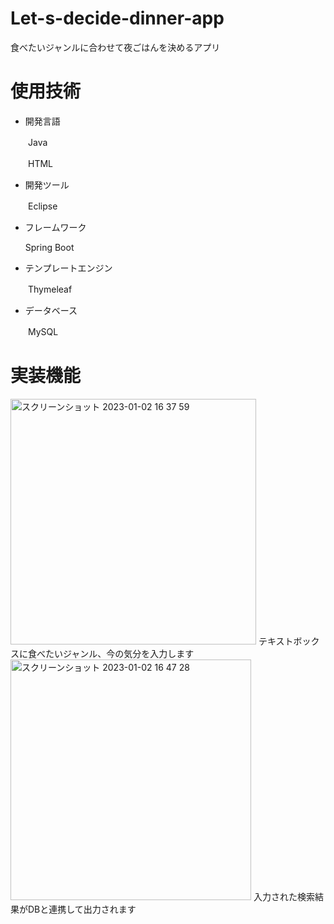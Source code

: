 # Let-s-decide-dinner-app
食べたいジャンルに合わせて夜ごはんを決めるアプリ
# 使用技術

+ 開発言語
  
 　　Java
  
  　　HTML
* 開発ツール

　　Eclipse
  
* フレームワーク

  Spring Boot
  
+ テンプレートエンジン

　　Thymeleaf

+ データベース

 　　MySQL
   
 # 実装機能
 
  <img width="393" alt="スクリーンショット 2023-01-02 16 37 59" src="https://user-images.githubusercontent.com/121549911/210233711-ac790f9d-59c2-48e4-b1fb-66c1a18ad96d.png">
テキストボックスに食べたいジャンル、今の気分を入力します
  
  <img width="385" alt="スクリーンショット 2023-01-02 16 47 28" src="https://user-images.githubusercontent.com/121549911/210233890-e1cd9433-722d-489f-b486-ce7f4cb4e090.png">
入力された検索結果がDBと連携して出力されます
